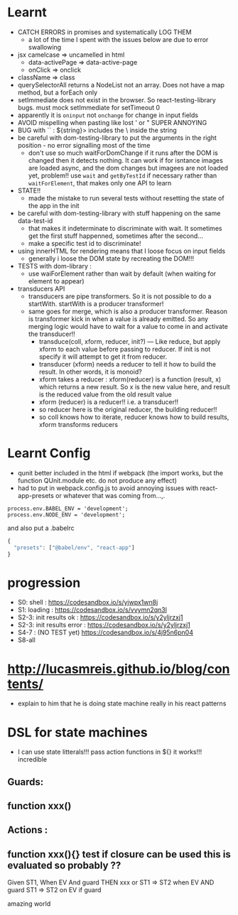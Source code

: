 # Learnt
- CATCH ERRORS in promises and systematically LOG THEM
  - a lot of the time I spent with the issues below are due to error swallowing
- jsx camelcase => uncamelled in html
  - data-activePage => data-active-page
  - onClick => onclick
- className => class
- querySelectorAll returns a NodeList not an array. Does not have a map method, but a forEach only
- setImmediate does not exist in the browser. So react-testing-library bugs. must mock 
setImmediate for setTimeout 0
- apparently it is `oninput` not `onchange` for change in input fields
- AVOID mispelling when pasting like lost ' or " SUPER ANNOYING
- BUG with `` : ${string}\> includes the \ inside the string
- be careful with dom-testing-library to put the arguments in the right position - no error 
signalling most of the time
  - don't use so much waitForDomChange if it runs after the DOM is changed then it detects 
  nothing. It can work if for isntance images are loaded async, and the dom changes but imagees 
  are not loaded yet, problem!! use `wait` and `getByTestId` if necessary rather than 
  `waitForElement`, that makes only one API to learn 
- STATE!!
  - made the mistake to run several tests without resetting the state of the app in the init
- be careful with dom-testing-library with stuff happening on the same data-test-id
  - that makes it indeterminate to discriminate with wait. It sometimes get the first stuff 
  happenned, sometimes after the second...
  - make a specific test id to discriminate!
- using innerHTML for rendering means that I loose focus on input fields
  - generally i loose the DOM state by recreating the DOM!!!
- TESTS with dom-library : 
  - use waiForElement rather than wait by default (when waiting for element to appear)
- transducers API
  - transducers are pipe transformers. So it is not possible to do a startWith. startWith is a 
  producer transformer!
  - same goes for merge, which is also a producer transformer. Reason is transformer kick in when
   a value is already emitted. So any merging logic would have to wait for a value to come in and
    activate the transducer!! 
    - transduce(coll, xform, reducer, init?) — Like reduce, but apply xform to each value before passing to reducer. If init is not specify it will attempt to get it from reducer.
    - transducer (xform) needs a reducer to tell it how to build the result. In other words, it is 
    monoid?
    - xform takes a reducer : xform(reducer) is a function (result, x) which returns a new result. So
     x is the new value here, and result is the reduced value from the old result value
    - xform (reducer) is a reducer!! i.e. a transducer!!
    - so reducer here is the original reducer, the building reducer!!
    - so coll knows how to iterate, reducer knows how to build results, xform transforms reducers

# Learnt Config
- qunit better included in the html if webpack (the import works, but the function QUnit.module 
etc. do not produce any effect)
- had to put in webpack.config.js to avoid annoying issues with react-app-presets or whatever 
that was coming from...,. 
```
process.env.BABEL_ENV = 'development';
process.env.NODE_ENV = 'development';
```
and also put a .babelrc
```javascript
{
  "presets": ["@babel/env", "react-app"]
}
```

# progression
- S0: shell : https://codesandbox.io/s/yjwpx1wn8j
- S1: loading : https://codesandbox.io/s/vvymn2qn3l
- S2-3: init results ok : https://codesandbox.io/s/y2yljrzxj1
- S2-3: init results error : https://codesandbox.io/s/y2yljrzxj1
- S4-7 : (NO TEST yet) https://codesandbox.io/s/4j95n6pn04
- S8-all

# http://lucasmreis.github.io/blog/contents/
- explain to him that he is doing state machine really in his react patterns

# DSL for state machines
- I can use state litterals!!! pass action functions in ${} it works!!! incredible

Guards:
---
function xxx()
---

Actions :
---
function xxx(){}
test if closure can be used this is evaluated so probably ??
---
Given ST1, When EV And guard THEN xxx
or 
ST1 => ST2 when EV AND guard
ST1 => ST2 on EV if guard

amazing world
